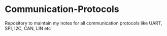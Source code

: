 # Communication-Protocols
Repository to maintain my notes for all communication protocols like UART, SPI, I2C, CAN, LIN etc
